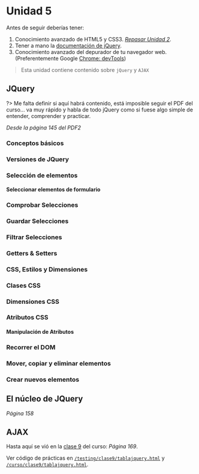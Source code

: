# Unidad 5

Antes de seguir deberías tener:

1. Conocimiento avanzado de HTML5 y CSS3. [_Repasar Unidad 2_](/u/utn/dw/unidad2.md).
1. Tener a mano la [documentación de jQuery](https://learn.jquery.com/using-jquery-core/).
1. Conocimiento avanzado del depurador de tu navegador web. (Preferentemente Google [Chrome: devTools](/c/#chrome-dev-tools))

>Esta unidad contiene contenido sobre `jQuery` y `AJAX`

## JQuery

?> Me falta definir si aquí habrá contenido, está imposible seguir el PDF del curso... va muy rápido y habla de todo jQuery como si fuese algo simple de entender, comprender y practicar.

_Desde la página 145 del PDF2_

### Conceptos básicos

### Versiones de JQuery

### Selección de elementos

#### Seleccionar elementos de formulario

### Comprobar Selecciones

### Guardar Selecciones

### Filtrar Selecciones

### Getters & Setters

### CSS, Estilos y Dimensiones

### Clases CSS

### Dimensiones CSS

### Atributos CSS

#### Manipulación de Atributos

### Recorrer el DOM

### Mover, copiar y eliminar elementos

### Crear nuevos elementos

## El núcleo de JQuery

_Página 158_

## AJAX

Hasta aquí se vió en la [clase 9](/curso/clase9.md/) del curso: _Página 169_.

Ver código de prácticas en [`/testing/clase9/tablajquery.html`](https://sidval.github.io/www/testing/c9/tablajquery.html) y [`/curso/clase9/tablajquery.html`](https://sidval.github.io/www/curso/c9/tablajquery.html).
